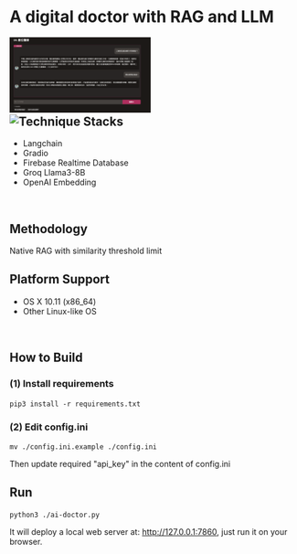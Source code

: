 <p align="center"><h1>A digital doctor with RAG and LLM</h1></p>
<div width="100%">
    <span style="float:left;"><img width="49%" src="./img/index.png"></span>
    <span style="float:left;"><img width="49%" src="./img/index.gif"></span>
</div>
<br/>

## Technique Stacks
- Langchain
- Gradio
- Firebase Realtime Database
- Groq Llama3-8B
- OpenAI Embedding
<br/>

## Methodology
Native RAG with similarity threshold limit
<br/>

## Platform Support
- OS X 10.11 (x86_64)
- Other Linux-like OS
<br/>

## How to Build

### (1) Install requirements
```
pip3 install -r requirements.txt
```

### (2) Edit config.ini
```
mv ./config.ini.example ./config.ini
```
Then update required "api_key" in the content of config.ini
<br/>

## Run
```
python3 ./ai-doctor.py
```
It will deploy a local web server at: http://127.0.0.1:7860, just run it on your browser.
